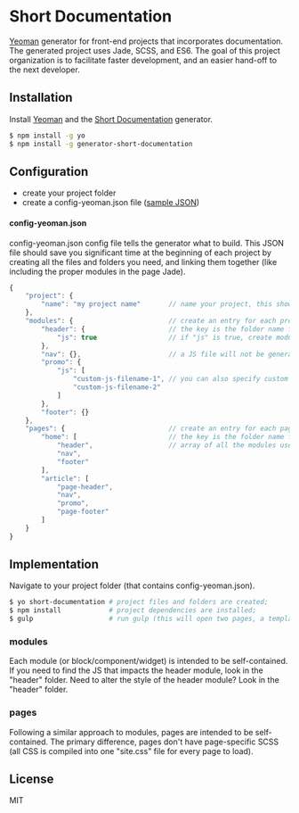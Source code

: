 # Short Documentation

[Yeoman](http://yeoman.io) generator for front-end projects that incorporates documentation. The generated project uses Jade, SCSS, and ES6. The goal of this project organization is to facilitate faster development, and an easier hand-off to the next developer.

## Installation

Install [Yeoman](http://yeoman.io) and the [Short Documentation](https://github.com/Longfilename/ShortDocumentation) generator.

```bash
$ npm install -g yo
$ npm install -g generator-short-documentation
```

## Configuration

* create your project folder
* create a config-yeoman.json file ([sample JSON](./sample-config-yeoman.json))

#### config-yeoman.json

config-yeoman.json config file tells the generator what to build. This JSON file should save you significant time at the beginning of each project by creating all the files and folders you need, and linking them together (like including the proper modules in the page Jade).

```javascript
{
    "project": {
        "name": "my project name"       // name your project, this shows up in the readme;
    },
    "modules": {                        // create an entry for each project module;
        "header": {                     // the key is the folder name for this module;
            "js": true                  // if "js" is true, create module.js for this module;
        },
        "nav": {},                      // a JS file will not be generated for this module;
        "promo": {
            "js": [
                "custom-js-filename-1", // you can also specify custom names for your JavaScript files;
                "custom-js-filename-2"
            ]
        },
        "footer": {}
    },
    "pages": {                          // create an entry for each page in this project;
        "home": [                       // the key is the folder name for this page;
            "header",                   // array of all the modules used in this page;
            "nav",
            "footer"
        ],
        "article": [
            "page-header",
            "nav",
            "promo",
            "page-footer"
        ]
    }
}
```

## Implementation

Navigate to your project folder (that contains config-yeoman.json).

```bash
$ yo short-documentation # project files and folders are created;
$ npm install            # project dependencies are installed;
$ gulp                   # run gulp (this will open two pages, a templates index, and the documentation);
```

### modules

Each module (or block/component/widget) is intended to be self-contained. If you need to find the JS that impacts the header module, look in the "header" folder. Need to alter the style of the header module? Look in the "header" folder.

### pages

Following a similar approach to modules, pages are intended to be self-contained. The primary difference, pages don't have page-specific SCSS (all CSS is compiled into one "site.css" file for every page to load).

## License

MIT
